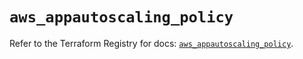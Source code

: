 # `aws_appautoscaling_policy`

Refer to the Terraform Registry for docs: [`aws_appautoscaling_policy`](https://registry.terraform.io/providers/hashicorp/aws/5.60.0/docs/resources/appautoscaling_policy).
